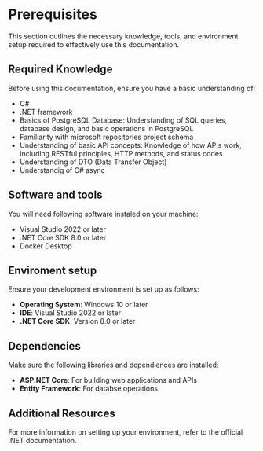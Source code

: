 # Prerequisites

This section outlines the necessary knowledge, tools, and environment setup required to effectively use this documentation.

## Required Knowledge

Before using this documentation, ensure you have a basic understanding of:
- C#
- .NET framework
- Basics of PostgreSQL Database: Understanding of SQL queries, database design, and basic operations in PostgreSQL
- Familiarity with microsoft repositories project schema
- Understanding of basic API concepts: Knowledge of how APIs work, including RESTful principles, HTTP methods, and status codes
- Understanding of DTO (Data Transfer Object)
- Understandig of C# async
## Software and tools

You will need following software instaled on your machine:
- Visual Studio 2022 or later
- .NET Core SDK 8.0 or later
- Docker Desktop
## Enviroment setup

Ensure your development environment is set up as follows:
- **Operating System**: Windows 10 or later
- **IDE**: Visual Studio 2022 or later
-  **.NET Core SDK**: Version 8.0 or later
## Dependencies

Make sure the following libraries and dependiences are installed:
- **ASP.NET Core**: For building web applications and APIs
- **Entity Framework**: For databse operations

## Additional Resources

For more information on setting up your environment, refer to the official .NET documentation.